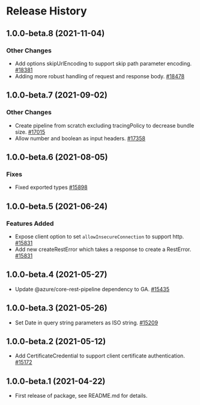 # Release History

## 1.0.0-beta.8 (2021-11-04)

### Other Changes

- Add options skipUrlEncoding to support skip path parameter encoding. [#18381](https://github.com/Azure/azure-sdk-for-js/pull/18381)
- Adding more robust handling of request and response body. [#18478](https://github.com/Azure/azure-sdk-for-js/pull/18478)

## 1.0.0-beta.7 (2021-09-02)

### Other Changes

- Create pipeline from scratch excluding tracingPolicy to decrease bundle size. [#17015](https://github.com/Azure/azure-sdk-for-js/pull/17015)
- Allow number and boolean as input headers. [#17358](https://github.com/Azure/azure-sdk-for-js/pull/17358)

## 1.0.0-beta.6 (2021-08-05)

### Fixes

- Fixed exported types [#15898](https://github.com/Azure/azure-sdk-for-js/pull/15898)

## 1.0.0-beta.5 (2021-06-24)

### Features Added

- Expose client option to set `allowInsecureConnection` to support http. [#15831](https://github.com/Azure/azure-sdk-for-js/pull/15831)
- Add new createRestError which takes a response to create a RestError. [#15831](https://github.com/Azure/azure-sdk-for-js/pull/15831)

## 1.0.0-beta.4 (2021-05-27)

- Update @azure/core-rest-pipeline dependency to GA. [#15435](https://github.com/Azure/azure-sdk-for-js/pull/15435)

## 1.0.0-beta.3 (2021-05-26)

- Set Date in query string parameters as ISO string. [#15209](https://github.com/Azure/azure-sdk-for-js/pull/15209)

## 1.0.0-beta.2 (2021-05-12)

- Add CertificateCredential to support client certificate authentication. [#15172](https://github.com/Azure/azure-sdk-for-js/pull/15172)

## 1.0.0-beta.1 (2021-04-22)

- First release of package, see README.md for details.
